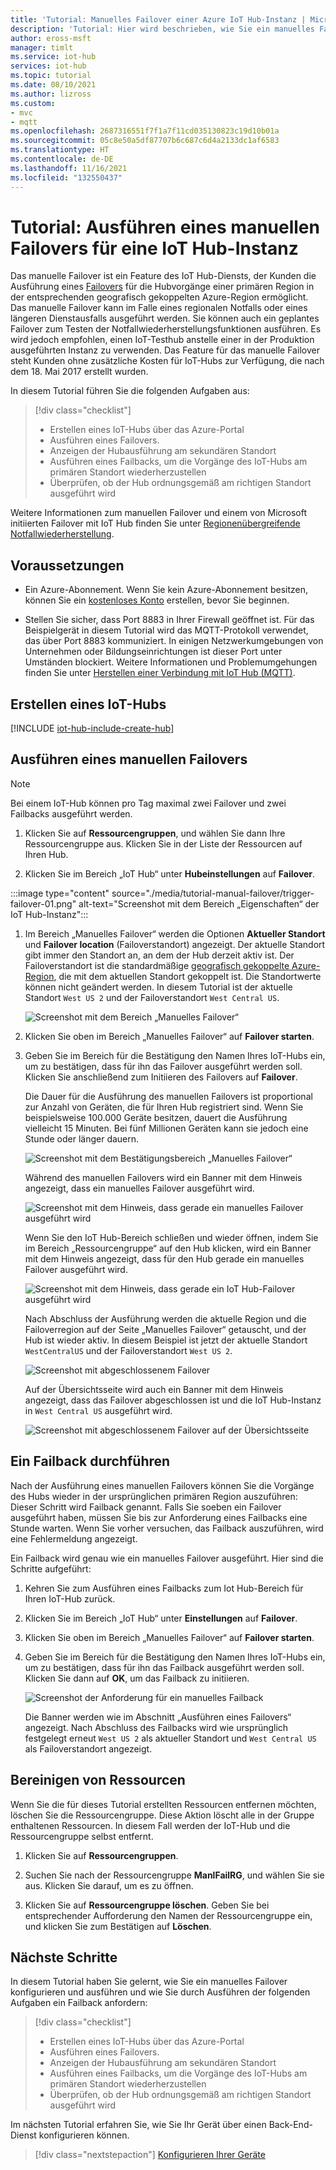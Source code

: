 ```yaml
---
title: 'Tutorial: Manuelles Failover einer Azure IoT Hub-Instanz | Microsoft-Dokumentation'
description: 'Tutorial: Hier wird beschrieben, wie Sie ein manuelles Failover für Ihren IoT-Hub auf eine andere Region ausführen und die Funktionsweise überprüfen und anschließend die Verlagerung zurück in die ursprüngliche Region und eine erneute Überprüfung durchführen.'
author: eross-msft
manager: timlt
ms.service: iot-hub
services: iot-hub
ms.topic: tutorial
ms.date: 08/10/2021
ms.author: lizross
ms.custom:
- mvc
- mqtt
ms.openlocfilehash: 2687316551f7f1a7f11cd035130823c19d10b01a
ms.sourcegitcommit: 05c8e50a5df87707b6c687c6d4a2133dc1af6583
ms.translationtype: HT
ms.contentlocale: de-DE
ms.lasthandoff: 11/16/2021
ms.locfileid: "132550437"
---
```

# <a name="tutorial-perform-manual-failover-for-an-iot-hub"></a>Tutorial: Ausführen eines manuellen Failovers für eine IoT Hub-Instanz

Das manuelle Failover ist ein Feature des IoT Hub-Diensts, der Kunden die Ausführung eines [Failovers](https://en.wikipedia.org/wiki/Failover) für die Hubvorgänge einer primären Region in der entsprechenden geografisch gekoppelten Azure-Region ermöglicht. Das manuelle Failover kann im Falle eines regionalen Notfalls oder eines längeren Dienstausfalls ausgeführt werden. Sie können auch ein geplantes Failover zum Testen der Notfallwiederherstellungsfunktionen ausführen. Es wird jedoch empfohlen, einen IoT-Testhub anstelle einer in der Produktion ausgeführten Instanz zu verwenden. Das Feature für das manuelle Failover steht Kunden ohne zusätzliche Kosten für IoT-Hubs zur Verfügung, die nach dem 18. Mai 2017 erstellt wurden.

In diesem Tutorial führen Sie die folgenden Aufgaben aus:

> [!div class="checklist"]
> * Erstellen eines IoT-Hubs über das Azure-Portal 
> * Ausführen eines Failovers. 
> * Anzeigen der Hubausführung am sekundären Standort
> * Ausführen eines Failbacks, um die Vorgänge des IoT-Hubs am primären Standort wiederherzustellen 
> * Überprüfen, ob der Hub ordnungsgemäß am richtigen Standort ausgeführt wird

Weitere Informationen zum manuellen Failover und einem von Microsoft initiierten Failover mit IoT Hub finden Sie unter [Regionenübergreifende Notfallwiederherstellung](iot-hub-ha-dr.md#cross-region-dr).

## <a name="prerequisites"></a>Voraussetzungen

* Ein Azure-Abonnement. Wenn Sie kein Azure-Abonnement besitzen, können Sie ein [kostenloses Konto](https://azure.microsoft.com/free/?WT.mc_id=A261C142F) erstellen, bevor Sie beginnen.

* Stellen Sie sicher, dass Port 8883 in Ihrer Firewall geöffnet ist. Für das Beispielgerät in diesem Tutorial wird das MQTT-Protokoll verwendet, das über Port 8883 kommuniziert. In einigen Netzwerkumgebungen von Unternehmen oder Bildungseinrichtungen ist dieser Port unter Umständen blockiert. Weitere Informationen und Problemumgehungen finden Sie unter [Herstellen einer Verbindung mit IoT Hub (MQTT)](iot-hub-mqtt-support.md#connecting-to-iot-hub).

## <a name="create-an-iot-hub"></a>Erstellen eines IoT-Hubs

[!INCLUDE [iot-hub-include-create-hub](../../includes/iot-hub-include-create-hub.md)]

## <a name="perform-a-manual-failover"></a>Ausführen eines manuellen Failovers

> [!NOTE]
> Bei einem IoT-Hub können pro Tag maximal zwei Failover und zwei Failbacks ausgeführt werden.

1. Klicken Sie auf **Ressourcengruppen**, und wählen Sie dann Ihre Ressourcengruppe aus. Klicken Sie in der Liste der Ressourcen auf Ihren Hub.

1. Klicken Sie im Bereich „IoT Hub“ unter **Hubeinstellungen** auf **Failover**.

:::image type="content" source="./media/tutorial-manual-failover/trigger-failover-01.png" alt-text="Screenshot mit dem Bereich „Eigenschaften“ der IoT Hub-Instanz":::

1. Im Bereich „Manuelles Failover“ werden die Optionen **Aktueller Standort** und **Failover location** (Failoverstandort) angezeigt. Der aktuelle Standort gibt immer den Standort an, an dem der Hub derzeit aktiv ist. Der Failoverstandort ist die standardmäßige [geografisch gekoppelte Azure-Region](../best-practices-availability-paired-regions.md), die mit dem aktuellen Standort gekoppelt ist. Die Standortwerte können nicht geändert werden. In diesem Tutorial ist der aktuelle Standort `West US 2` und der Failoverstandort `West Central US`.

   ![Screenshot mit dem Bereich „Manuelles Failover“](./media/tutorial-manual-failover/trigger-failover-02.png)

1. Klicken Sie oben im Bereich „Manuelles Failover“ auf **Failover starten**. 

1. Geben Sie im Bereich für die Bestätigung den Namen Ihres IoT-Hubs ein, um zu bestätigen, dass für ihn das Failover ausgeführt werden soll. Klicken Sie anschließend zum Initiieren des Failovers auf **Failover**.

   Die Dauer für die Ausführung des manuellen Failovers ist proportional zur Anzahl von Geräten, die für Ihren Hub registriert sind. Wenn Sie beispielsweise 100.000 Geräte besitzen, dauert die Ausführung vielleicht 15 Minuten. Bei fünf Millionen Geräten kann sie jedoch eine Stunde oder länger dauern.

   ![Screenshot mit dem Bestätigungsbereich „Manuelles Failover“](./media/tutorial-manual-failover/trigger-failover-03-confirm.png)

   Während des manuellen Failovers wird ein Banner mit dem Hinweis angezeigt, dass ein manuelles Failover ausgeführt wird. 

   ![Screenshot mit dem Hinweis, dass gerade ein manuelles Failover ausgeführt wird](./media/tutorial-manual-failover/trigger-failover-04-in-progress.png)

   Wenn Sie den IoT Hub-Bereich schließen und wieder öffnen, indem Sie im Bereich „Ressourcengruppe“ auf den Hub klicken, wird ein Banner mit dem Hinweis angezeigt, dass für den Hub gerade ein manuelles Failover ausgeführt wird. 

   ![Screenshot mit dem Hinweis, dass gerade ein IoT Hub-Failover ausgeführt wird](./media/tutorial-manual-failover/trigger-failover-05-hub-inactive.png)

   Nach Abschluss der Ausführung werden die aktuelle Region und die Failoverregion auf der Seite „Manuelles Failover“ getauscht, und der Hub ist wieder aktiv. In diesem Beispiel ist jetzt der aktuelle Standort `WestCentralUS` und der Failoverstandort `West US 2`. 

   ![Screenshot mit abgeschlossenem Failover](./media/tutorial-manual-failover/trigger-failover-06-finished.png)

   Auf der Übersichtsseite wird auch ein Banner mit dem Hinweis angezeigt, dass das Failover abgeschlossen ist und die IoT Hub-Instanz in `West Central US` ausgeführt wird.

   ![Screenshot mit abgeschlossenem Failover auf der Übersichtsseite](./media/tutorial-manual-failover/trigger-failover-06-finished-overview.png)


## <a name="perform-a-failback"></a>Ein Failback durchführen 

Nach der Ausführung eines manuellen Failovers können Sie die Vorgänge des Hubs wieder in der ursprünglichen primären Region auszuführen: Dieser Schritt wird Failback genannt. Falls Sie soeben ein Failover ausgeführt haben, müssen Sie bis zur Anforderung eines Failbacks eine Stunde warten. Wenn Sie vorher versuchen, das Failback auszuführen, wird eine Fehlermeldung angezeigt.

Ein Failback wird genau wie ein manuelles Failover ausgeführt. Hier sind die Schritte aufgeführt: 

1. Kehren Sie zum Ausführen eines Failbacks zum Iot Hub-Bereich für Ihren IoT-Hub zurück.

2. Klicken Sie im Bereich „IoT Hub“ unter **Einstellungen** auf **Failover**. 

3. Klicken Sie oben im Bereich „Manuelles Failover“ auf **Failover starten**. 

4. Geben Sie im Bereich für die Bestätigung den Namen Ihres IoT-Hubs ein, um zu bestätigen, dass für ihn das Failback ausgeführt werden soll. Klicken Sie dann auf **OK**, um das Failback zu initiieren. 

   ![Screenshot der Anforderung für ein manuelles Failback](./media/tutorial-manual-failover/trigger-failover-03-confirm.png)

   Die Banner werden wie im Abschnitt „Ausführen eines Failovers“ angezeigt. Nach Abschluss des Failbacks wird wie ursprünglich festgelegt erneut `West US 2` als aktueller Standort und `West Central US` als Failoverstandort angezeigt.

## <a name="clean-up-resources"></a>Bereinigen von Ressourcen 

Wenn Sie die für dieses Tutorial erstellten Ressourcen entfernen möchten, löschen Sie die Ressourcengruppe. Diese Aktion löscht alle in der Gruppe enthaltenen Ressourcen. In diesem Fall werden der IoT-Hub und die Ressourcengruppe selbst entfernt. 

1. Klicken Sie auf **Ressourcengruppen**. 

2. Suchen Sie nach der Ressourcengruppe **ManlFailRG**, und wählen Sie sie aus. Klicken Sie darauf, um es zu öffnen. 

3. Klicken Sie auf **Ressourcengruppe löschen**. Geben Sie bei entsprechender Aufforderung den Namen der Ressourcengruppe ein, und klicken Sie zum Bestätigen auf **Löschen**. 

## <a name="next-steps"></a>Nächste Schritte

In diesem Tutorial haben Sie gelernt, wie Sie ein manuelles Failover konfigurieren und ausführen und wie Sie durch Ausführen der folgenden Aufgaben ein Failback anfordern:

> [!div class="checklist"]
> * Erstellen eines IoT-Hubs über das Azure-Portal 
> * Ausführen eines Failovers. 
> * Anzeigen der Hubausführung am sekundären Standort
> * Ausführen eines Failbacks, um die Vorgänge des IoT-Hubs am primären Standort wiederherzustellen 
> * Überprüfen, ob der Hub ordnungsgemäß am richtigen Standort ausgeführt wird

Im nächsten Tutorial erfahren Sie, wie Sie Ihr Gerät über einen Back-End-Dienst konfigurieren können. 

> [!div class="nextstepaction"]
> [Konfigurieren Ihrer Geräte](tutorial-device-twins.md)
